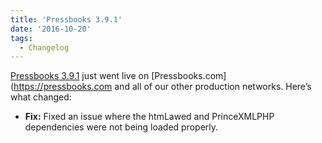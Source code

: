 ```yaml
---
title: 'Pressbooks 3.9.1'
date: '2016-10-20'
tags:
  - Changelog
---
```


[Pressbooks 3.9.1](https://github.com/pressbooks/pressbooks/releases/tag/v3.9.1) just went
live on [Pressbooks.com](https://pressbooks.com and all of our other production networks.
Here’s what changed:

- **Fix:** Fixed an issue where the htmLawed and PrinceXMLPHP dependencies were not being
  loaded properly.
